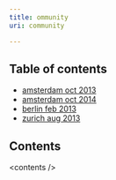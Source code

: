 ```yaml
---
title: ommunity
uri: community

---
```

## Table of contents

-   [amsterdam oct 2013](/community/amsterdam_oct_2013)
-   [amsterdam oct 2014](/community/amsterdam_oct_2014)
-   [berlin feb 2013](/community/berlin_feb_2013)
-   [zurich aug 2013](/community/zurich_aug_2013)

## Contents

\<contents /\>